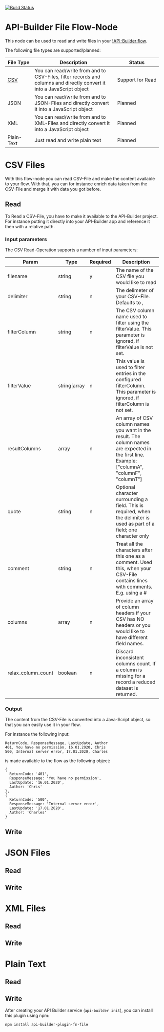 [![Build Status](https://github.com/Axway-API-Builder-Ext/api-builder-extras/workflows/File%20Flow-Node%20Tests/badge.svg)](https://github.com/Axway-API-Builder-Ext/api-builder-extras/actions)

# API-Builder File Flow-Node

This node can be used to read and write files in your [!API-Builder flow][1].  

The following file types are supported/planned:   

| File&nbsp;Type   | Description | Status |
| ----------- | ----------- | ------ |
|[CSV](#csv-files)       |You can read/write from and to CSV-Files, filter records and columns and directly convert it into a JavaScript object |Support&nbsp;for&nbsp;Read|
|JSON      |You can read/write from and to JSON-Files and directly convert it into a JavaScript object |Planned|
|XML       |You can read/write from and to XML-Files and directly convert it into a JavaScript object |Planned|
|Plain-Text|Just read and write plain text|Planned|

# CSV Files

With this flow-node you can read CSV-File and make the content available to your flow. With that, you can for instance
enrich data taken from the CSV-File and merge it with data you got before.

## Read

To Read a CSV-File, you have to make it available to the API-Builder project. For instance putting it directly into your
API-Builder app and reference it then with a relative path.

### Input parameters

The CSV Read-Operation supports a number of input parameters:

| Param       | Type        | Required | Description |
| ----------- | ----------- | -------- | ----------- |
| filename          | string | y | The name of the CSV file you would like to read |
| delimiter         | string | n | The delimeter of your CSV-File. Defaults to , |
| filterColumn      | string | n | The CSV column name used to filter using the filterValue. This parameter is ignored, if filterValue is not set. |
| filterValue       | string\|array | n | This value is used to filter entries in the configured filterColumn. This parameter is ignored, if filterColumn is not set. |
| resultColumns     | array | n | An array of CSV column names you want in the result. The column names are expected in the first line. Example: ["columnA", "columnF", "columnT"] |
| quote             | string | n | Optional character surrounding a field. This is required, when the delimiter is used as part of a field; one character only |
| comment           | string | n | Treat all the characters after this one as a comment. Used this, when your CSV-File contains lines with comments. E.g. using a # |
| columns           | array | n | Provide an array of column headers if your CSV has NO headers or you would like to have different field names. |
| relax_column_count| boolean | n | Discard inconsistent columns count. If a column is missing for a record a reduced dataset is returned. |

### Output

The content from the CSV-File is converted into a Java-Script object, so that you can easily use it in your flow.   

For instance the following input:
```
ReturnCode, ResponseMessage, LastUpdate, Author
401, You have no permission, 16.01.2020, Chris
500, Internal server error, 17.01.2020, Charles
```
is made available to the flow as the following object:
```
{
  ReturnCode: '401',
  ResponseMessage: 'You have no permission',
  LastUpdate: '16.01.2020',
  Author: 'Chris'
},
{
  ReturnCode: '500',
  ResponseMessage: 'Internal server error',
  LastUpdate: '17.01.2020',
  Author: 'Charles'
}
```


## Write

# JSON Files

## Read

## Write

# XML Files

## Read

## Write

# Plain Text

## Read

## Write

After creating your API Builder service (`api-builder init`), you can install this plugin using npm:

```
npm install api-builder-plugin-fn-file
```

[1]: https://docs.axway.com/bundle/API_Builder_4x_allOS_en/page/api_builder_flows.html
[2]: https://docs.axway.com/bundle/API_Builder_4x_allOS_en/page/api_builder_getting_started_guide.html

[filter]: imgs/flownode-filter.png
[filter-include]: imgs/flownode-filter-include.png
[filter-exclude]: imgs/flownode-filter-exclude.png
